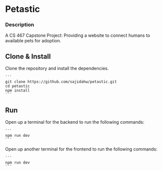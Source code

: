 # Petastic

### Description

A CS 467 Capstone Project: Providing a website to connect humans to available pets for adoption.

## Clone & Install

Clone the repository and install the dependencies.

    ```
    git clone https://github.com/sajidahw/petastic.git
    cd petastic
    npm install
    ```

## Run

Open up a terminal for the backend to run the following commands:

    ```
    npm run dev
    ```

Open up another terminal for the frontend to run the following commands:

    ```
    npm run dev
    ```
